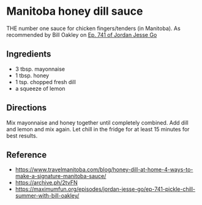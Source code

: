 # Manitoba honey dill sauce

THE number one sauce for chicken fingers/tenders (in Manitoba). As recommended by Bill Oakley on [Ep. 741 of Jordan Jesse Go](https://maximumfun.org/episodes/jordan-jesse-go/ep-741-pickle-chill-summer-with-bill-oakley/)

## Ingredients

- 3 tbsp. mayonnaise
- 1 tbsp. honey
- 1 tsp. chopped fresh dill
- a squeeze of lemon

## Directions

Mix mayonnaise and honey together until completely combined. Add dill and lemon and mix again. Let chill in the fridge for at least 15 minutes for best results.

## Reference

- <https://www.travelmanitoba.com/blog/honey-dill-at-home-4-ways-to-make-a-signature-manitoba-sauce/>
- <https://archive.ph/2tvFN>
- <https://maximumfun.org/episodes/jordan-jesse-go/ep-741-pickle-chill-summer-with-bill-oakley/>
